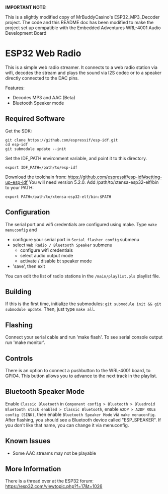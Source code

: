 **IMPORTANT NOTE:**

 This is a slightly modified copy of MrBuddyCasino's ESP32\_MP3\_Decoder project. The code and this README doc has been modified to make the project set up compatible with the Embedded Adventures WRL-4001 Audio Development Board

ESP32 Web Radio
=======================
This is a simple web radio streamer. It connects to a web radio station via wifi, decodes the stream and plays the sound via I2S codec or
to a speaker directly connected to the DAC pins.

Features:

* Decodes MP3 and AAC (Beta)
* Bluetooth Speaker mode

## Required Software

Get the SDK:

    git clone https://github.com/espressif/esp-idf.git
    cd esp-idf
    git submodule update --init

Set the IDF_PATH environment variable, and point it to this directory.

    export IDF_PATH=/path/to/esp-idf

Download the toolchain from: https://github.com/espressif/esp-idf#setting-up-esp-idf
You will need version 5.2.0.
Add /path/to/xtensa-esp32-elf/bin to your PATH:

    export PATH=/path/to/xtensa-esp32-elf/bin:$PATH

## Configuration

The serial port and wifi credentials are configured using make.
Type `make menuconfig` and 

* configure your serial port in `Serial flasher config` submenu
* select `Web Radio / Bluetooth Speaker` submenu
  * configure wifi credentials
  * select audio output mode
  * activate / disable bt speaker mode
* 'save', then exit

You can edit the list of radio stations in the `/main/playlist.pls` playlist file.

## Building
If this is the first time, initialize the submodules:
`git submodule init && git submodule update`.
Then, just type `make all`.

## Flashing
Connect your serial cable and run 'make flash'. To see serial console output run 'make monitor'.

## Controls
There is an option to connect a pushbutton to the WRL-4001 board, to GPIO4. This button allows you to advance to the next track in the playlist.

## Bluetooth Speaker Mode

Enable `Classic Bluetooth` in `Component config > Bluetooth > Bluedroid Bluetooth stack enabled > Classic Bluetooth`, enable `A2DP > A2DP ROLE config (SINK)`, then enable `Bluetooth Speaker Mode` via `make menuconfig`. After flashing, you should see a Bluetooth device called "ESP_SPEAKER". If you don't like that name, you can change it via menuconfig.


## Known Issues

* Some AAC streams may not be playable

## More Information

There is a thread over at the ESP32 forum:
https://esp32.com/viewtopic.php?f=17&t=1026
